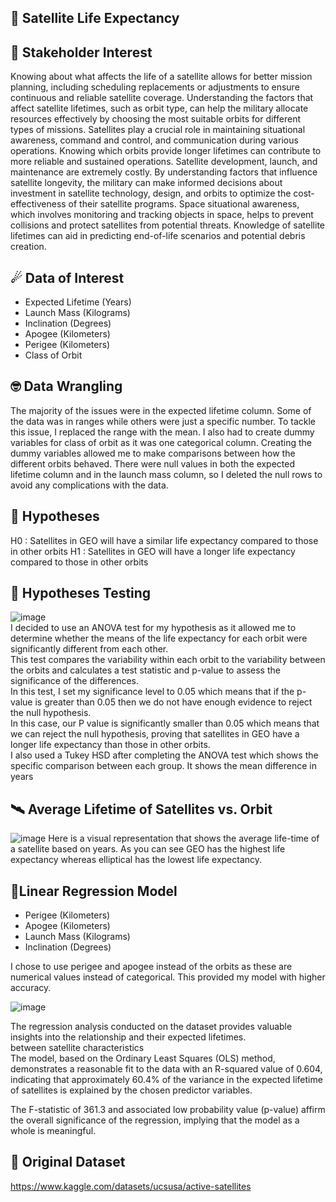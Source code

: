 ## 🌌 Satellite Life Expectancy 

## 💼 Stakeholder Interest
Knowing about what affects the life of a satellite allows for better mission planning, including scheduling replacements or adjustments to ensure continuous and reliable satellite coverage.
Understanding the factors that affect satellite lifetimes, such as orbit type, can help the military allocate resources effectively by choosing the most suitable orbits for different types of missions. 
Satellites play a crucial role in maintaining situational awareness, command and control, and communication during various operations. Knowing which orbits provide longer lifetimes can contribute to more reliable and sustained operations.
Satellite development, launch, and maintenance are extremely costly. By understanding factors that influence satellite longevity, the military can make informed decisions about investment in satellite technology, design, and orbits to optimize the cost-effectiveness of their satellite programs.
Space situational awareness, which involves monitoring and tracking objects in space, helps to prevent collisions and protect satellites from potential threats. Knowledge of satellite lifetimes can aid in predicting end-of-life scenarios and potential debris creation.

## ☄ Data of Interest
- Expected Lifetime (Years)
- Launch Mass (Kilograms)
- Inclination (Degrees)
- Apogee (Kilometers)
- Perigee (Kilometers)
- Class of Orbit

## 🤓 Data Wrangling
The majority of the issues were in the expected lifetime column. Some of the data was in ranges while others were just a specific number. To tackle this issue, I replaced the range with the mean. 
I also had to create dummy variables for class of orbit as it was one categorical column. Creating the dummy variables allowed me to make comparisons between how the different orbits behaved. 
There were null values in both the expected lifetime column and in the launch mass column, so I deleted the null rows to avoid any complications with the data. 

## 🔬 Hypotheses
H0 : Satellites in GEO will have a similar life expectancy 	compared to those in other orbits
H1 : Satellites in GEO will have a longer life expectancy 	compared to those in other orbits

## 🧪 Hypotheses Testing
![image](https://github.com/joshlynj/active_satellites/assets/96899068/37143179-f237-4a8a-ac53-5ca8cce17e71)           
I decided to use an ANOVA test for my hypothesis as it allowed me to determine whether the means of the life expectancy for each orbit were significantly different from each other.        
This test compares the variability within each orbit to the variability between the orbits and calculates a test statistic and p-value to assess the significance of the differences.   
In this test, I set my significance level to 0.05 which means that if the p-value is greater than 0.05 then we do not have enough evidence to reject the null hypothesis.     
In this case, our P value is significantly smaller than 0.05 which means that we can reject the null hypothesis, proving that satellites in GEO have a longer life expectancy than those in other orbits.           
I also used a Tukey HSD after completing the ANOVA test which shows the specific comparison between each group. It shows the mean difference in years 



## 🛰 Average Lifetime of Satellites vs. Orbit
![image](https://github.com/joshlynj/active_satellites/assets/96899068/1165e4f1-807f-4df7-b893-19e58733d54d)
Here is a visual representation that shows the average life-time of a satellite based on years.
As you can see GEO has the highest life expectancy whereas elliptical has the lowest life expectancy. 


## 📡Linear Regression Model
- Perigee (Kilometers) 
- Apogee (Kilometers)
- Launch Mass (Kilograms)
- Inclination (Degrees)

I chose to use perigee and apogee instead of the orbits as these are numerical values instead of categorical. This provided my model with higher accuracy. 

![image](https://github.com/joshlynj/active_satellites/assets/96899068/127bfd18-45cb-456c-8942-46185ae7acb2)

The regression analysis conducted on the dataset provides valuable insights into the relationship and their expected lifetimes.      
between satellite characteristics           
The model, based on the Ordinary Least Squares (OLS) method, demonstrates a reasonable fit to the data with an R-squared value of 0.604, indicating that approximately 60.4% of the variance in the expected lifetime of satellites is explained by the chosen predictor variables.              

The F-statistic of 361.3 and associated low probability value (p-value) affirm the overall significance of the regression, implying that the model as a whole is meaningful.  


## 🌠 Original Dataset
https://www.kaggle.com/datasets/ucsusa/active-satellites
